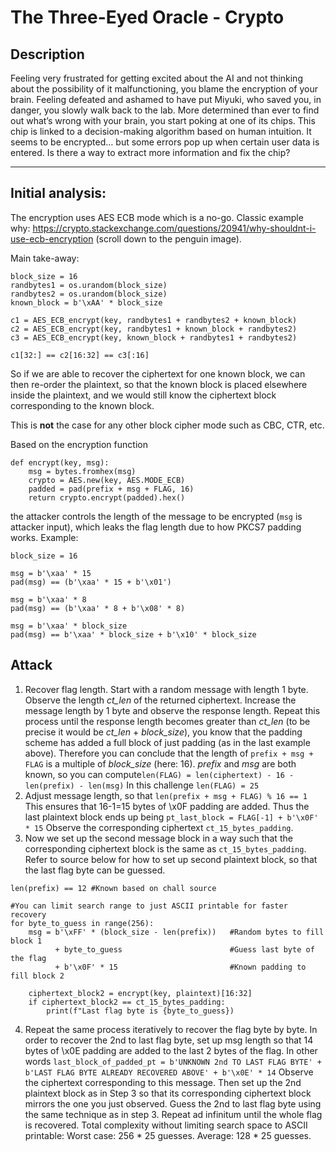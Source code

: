 # The Three-Eyed Oracle - Crypto

## Description

Feeling very frustrated for getting excited about the AI and not thinking about the possibility of it malfunctioning, you blame the encryption of your brain. Feeling defeated and ashamed to have put Miyuki, who saved you, in danger, you slowly walk back to the lab. More determined than ever to find out what’s wrong with your brain, you start poking at one of its chips. This chip is linked to a decision-making algorithm based on human intuition. It seems to be encrypted… but some errors pop up when certain user data is entered. Is there a way to extract more information and fix the chip?

----

## Initial analysis:

The encryption uses AES ECB mode which is a no-go. Classic example why: https://crypto.stackexchange.com/questions/20941/why-shouldnt-i-use-ecb-encryption (scroll down to the penguin image).

Main take-away:
```
block_size = 16
randbytes1 = os.urandom(block_size)
randbytes2 = os.urandom(block_size)
known_block = b'\xAA' * block_size

c1 = AES_ECB_encrypt(key, randbytes1 + randbytes2 + known_block)
c2 = AES_ECB_encrypt(key, randbytes1 + known_block + randbytes2)
c3 = AES_ECB_encrypt(key, known_block + randbytes1 + randbytes2)

c1[32:] == c2[16:32] == c3[:16]
```
So if we are able to recover the ciphertext for one known block, we can then re-order the plaintext, so that the known block is placed elsewhere inside the plaintext, and we would still know the ciphertext block corresponding to the known block.

This is **not** the case for any other block cipher mode such as CBC, CTR, etc.

Based on the encryption function
```
def encrypt(key, msg):
    msg = bytes.fromhex(msg)
    crypto = AES.new(key, AES.MODE_ECB)
    padded = pad(prefix + msg + FLAG, 16)
    return crypto.encrypt(padded).hex()
```
the attacker controls the length of the message to be encrypted (```msg``` is attacker input), which leaks the flag length due to how PKCS7 padding works.
Example:
```
block_size = 16

msg = b'\xaa' * 15
pad(msg) == (b'\xaa' * 15 + b'\x01')

msg = b'\xaa' * 8
pad(msg) == (b'\xaa' * 8 + b'\x08' * 8)

msg = b'\xaa' * block_size
pad(msg) == b'\xaa' * block_size + b'\x10' * block_size
```

## Attack
1. Recover flag length. Start with a random message with length 1 byte. Observe the length *ct_len* of the returned ciphertext. Increase the message length by 1 byte and observe the response length. Repeat this process until the response length becomes greater than *ct_len* (to be precise it would be *ct_len* + *block_size*), you know that the padding scheme has added a full block of just padding (as in the last example above). Therefore you can conclude that the length of ```prefix + msg + FLAG``` is a multiple of *block_size* (here: 16). *prefix* and *msg* are both known, so you can compute```len(FLAG) = len(ciphertext) - 16 - len(prefix) - len(msg)```
In this challenge ```len(FLAG) = 25```
2. Adjust message length, so that ```len(prefix + msg + FLAG) % 16 == 1```
This ensures that 16-1=15 bytes of \x0F padding are added.
Thus the last plaintext block ends up being ```pt_last_block = FLAG[-1] + b'\x0F' * 15```
Observe the corresponding ciphertext ```ct_15_bytes_padding```.
3. Now we set up the second message block in a way such that the corresponding ciphertext block is the same as ```ct_15_bytes_padding```. Refer to source below for how to set up second plaintext block, so that the last flag byte can be guessed.
```
len(prefix) == 12 #Known based on chall source

#You can limit search range to just ASCII printable for faster recovery
for byte_to_guess in range(256):
    msg = b'\xFF' * (block_size - len(prefix))   #Random bytes to fill block 1
          + byte_to_guess                        #Guess last byte of the flag
          + b'\x0F' * 15                         #Known padding to fill block 2
                
    ciphertext_block2 = encrypt(key, plaintext)[16:32]
    if ciphertext_block2 == ct_15_bytes_padding:
        print(f"Last flag byte is {byte_to_guess})
```
4. Repeat the same process iteratively to recover the flag byte by byte.
In order to recover the 2nd to last flag byte, set up msg length so that 14 bytes of \x0E padding are added to the last 2 bytes of the flag. In other words
```last_block_of_padded_pt = b'UNKNOWN 2nd TO LAST FLAG BYTE' + b'LAST FLAG BYTE ALREADY RECOVERED ABOVE' + b'\x0E' * 14```
Observe the ciphertext corresponding to this message. Then set up the 2nd plaintext block as in Step 3 so that its corresponding ciphertext block mirrors the one you just observed. Guess the 2nd to last flag byte using the same technique as in step 3. Repeat ad infinitum until the whole flag is recovered. 
Total complexity without limiting search space to ASCII printable: 
Worst case: 256 * 25 guesses.
Average: 128 * 25 guesses.
